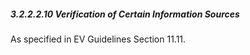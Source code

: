 ##### 3.2.2.2.10 Verification of Certain Information Sources 

As specified in EV Guidelines Section 11.11.


